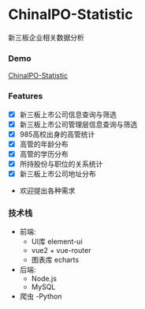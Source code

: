 # ChinaIPO-Statistic
新三板企业相关数据分析

### Demo
[ChinaIPO-Statistic](http://tx.zhelishi.cn:2017)

### Features
- [x] 新三板上市公司信息查询与筛选
- [x] 新三板上市公司管理层信息查询与筛选
- [x] 985高校出身的高管统计
- [x] 高管的年龄分布
- [x] 高管的学历分布
- [x] 所持股份与职位的关系统计
- [x] 新三板上市公司地址分布
- 欢迎提出各种需求

### 技术栈
- 前端:
  - UI库 element-ui
  - vue2 + vue-router
  - 图表库 echarts
- 后端:
  - Node.js
  - MySQL
- 爬虫
  -Python
 

